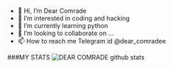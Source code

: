 - 👋 Hi, I’m Dear Comrade
- 👀 I’m interested in coding and hacking
- 🌱 I’m currently learning python
- 💞️ I’m looking to collaborate on ...
- 📫 How to reach me Telegram id @dear_comradee

<!---
ComradeDear/ComradeDear is a ✨ special ✨ repository because its `README.md` (this file) appears on your GitHub profile.
You can click the Preview link to take a look at your changes.
--->
###MY STATS 
![DEAR COMRADE github stats](https://github-readme-stats.vercel.app/api?username=ComradeDear&show_icons=true&theme=midnight-purple)

